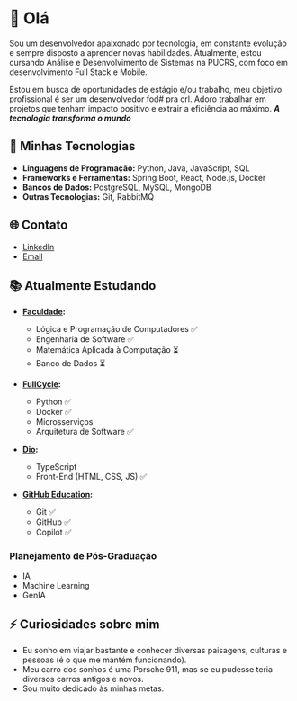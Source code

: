 # 👋 Olá

Sou um desenvolvedor apaixonado por tecnologia, em constante evolução e sempre disposto a aprender novas habilidades. Atualmente, estou cursando Análise e Desenvolvimento de Sistemas na PUCRS, com foco em desenvolvimento Full Stack e Mobile.

Estou em busca de oportunidades de estágio e/ou trabalho, meu objetivo profissional é ser um desenvolvedor fod# pra crl. Adoro trabalhar em projetos que tenham impacto positivo e extrair a eficiência ao máximo. ***A tecnologia transforma o mundo***

## 🚀 Minhas Tecnologias

- **Linguagens de Programação:** Python, Java, JavaScript, SQL
- **Frameworks e Ferramentas:** Spring Boot, React, Node.js, Docker
- **Bancos de Dados:** PostgreSQL, MySQL, MongoDB
- **Outras Tecnologias:** Git, RabbitMQ

## 🌐 Contato

- [LinkedIn](https://www.linkedin.com/in/erikkleer/)
- [Email](mailto:erikbkleer@gmail.com)

## 📚 Atualmente Estudando

- **[Faculdade](https://online.pucrs.br/graduacao/analise-desenvolvimento-sistemas-full-stack-mobile):**
  - Lógica e Programação de Computadores ✅
  - Engenharia de Software ✅
  - Matemática Aplicada à Computação ⏳
  - Banco de Dados ⏳
  
- **[FullCycle](https://curso.fullcycle.com.br/curso-fullcycle/):**
  - Python ✅
  - Docker ✅
  - Microsserviços
  - Arquitetura de Software ✅

- **[Dio](https://www.dio.me/users/erikbkleer):**
  - TypeScript
  - Front-End (HTML, CSS, JS) ✅

- **[GitHub Education](https://education.github.com/learner/learn):**
  - Git ✅
  - GitHub ✅
  - Copilot ✅

### Planejamento de Pós-Graduação

- IA
- Machine Learning
- GenIA

## ⚡ Curiosidades sobre mim

- Eu sonho em viajar bastante e conhecer diversas paisagens, culturas e pessoas (é o que me mantém funcionando).
- Meu carro dos sonhos é uma Porsche 911, mas se eu pudesse teria diversos carros antigos e novos.
- Sou muito dedicado às minhas metas.
